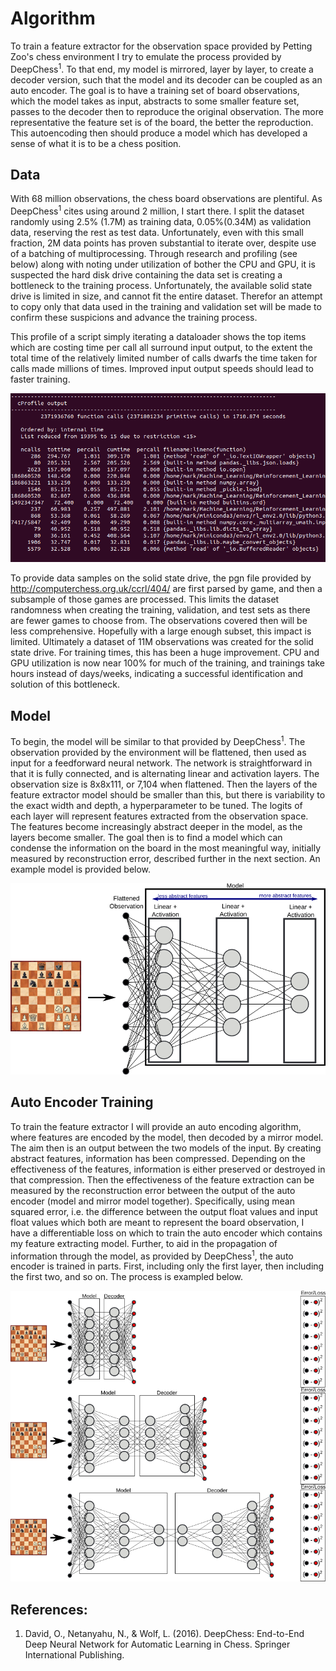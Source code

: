 # Algorithm
To train a feature extractor for the observation space provided by Petting Zoo's chess environment I try to emulate the process provided by DeepChess<sup>1</sup>. To that end, my model is mirrored, layer by layer, to create a decoder version, such that the model and its decoder can be coupled as an auto encoder. The goal is to have a training set of board observations, which the model takes as input, abstracts to some smaller feature set, passes to the decoder then to reproduce the original observation. The more representative the feature set is of the board, the better the reproduction. This autoencoding then should produce a model which has developed a sense of what it is to be a chess position.

## Data
With 68 million observations, the chess board observations are plentiful. As DeepChess<sup>1</sup> cites using around 2 million, I start there. I split the dataset randomly using 2.5% (1.7M) as training data, 0.05%(0.34M) as validation data, reserving the rest as test data. Unfortunately, even with this small fraction, 2M data points has proven substantial to iterate over, despite use of a batching of multiprocessing. Through research and profiling (see below) along with noting under utilization of bother the CPU and GPU, it is suspected the hard disk drive containing the data set is creating a bottleneck to the training process. Unfortunately, the available solid state drive is limited in size, and cannot fit the entire dataset. Therefor an attempt to copy only that data used in the training and validation set will be made to confirm these suspicions and advance the training process.

This profile of a script simply iterating a dataloader shows the top items which are costing time per call all surround input output, to the extent the total time of the relatively limited number of calls dwarfs the time taken for calls made millions of times. Improved input output speeds should lead to faster training.

![profile](images/0216-profile.png "Dataloader Profile")

To provide data samples on the solid state drive, the pgn file provided by http://computerchess.org.uk/ccrl/404/ are first parsed by game, and then a subsample of those games are processed. This limits the dataset randomness when creating the training, validation, and test sets as there are fewer games to choose from. The observations covered then will be less comprehensive. Hopefully with a large enough subset, this impact is limited. Ultimately a dataset of 11M observations was created for the solid state drive. For training times, this has been a huge improvement. CPU and GPU utilization is now near 100% for much of the training, and trainings take hours instead of days/weeks, indicating a successful identification and solution of this bottleneck.

## Model
To begin, the model will be similar to that provided by DeepChess<sup>1</sup>. The observation provided by the environment will be flattened, then used as input for a feedforward neural network. The network is straightforward in that it is fully connected, and is alternating linear and activation layers. The observation size is 8x8x111, or 7,104 when flattened. Then the layers of the feature extractor model should be smaller than this, but there is variability to the exact width and depth, a hyperparameter to be tuned. The logits of each layer will represent features extracted from the observation space. The features become increasingly abstract deeper in the model, as the layers become smaller. The goal then is to find a model which can condense the information on the board in the most meaningful way, initially measured by reconstruction error, described further in the next section. An example model is provided below.

![model](images/0216-model.png "Model")

## Auto Encoder Training
To train the feature extractor I will provide an auto encoding algorithm, where features are encoded by the model, then decoded by a mirror model. The aim then is an output between the two models of the input. By creating abstract features, information has been compressed. Depending on the effectiveness of the features, information is either preserved or destroyed in that compression. Then the effectiveness of the feature extraction can be measured by the reconstruction error between the output of the auto encoder (model and mirror model together). Specifically, using mean squared error, i.e. the difference between the output float values and input float values which both are meant to represent the board observation, I have a differentiable loss on which to train the auto encoder which contains my feature extracting model. Further, to aid in the propagation of information through the model, as provided by DeepChess<sup>1</sup>, the auto encoder is trained in parts. First, including only the first layer, then including the first two, and so on. The process is exampled below.

![autoencoder](images/0216-autoencoder.png "Autoencoder")

## References:
1. David, O., Netanyahu, N., & Wolf, L. (2016). DeepChess: End-to-End Deep Neural Network for Automatic Learning in Chess. Springer International Publishing.